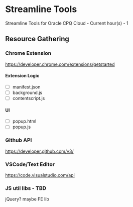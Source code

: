 # Streamline Tools
Streamline Tools for Oracle CPQ Cloud - Current hour(s) - 1


## Resource Gathering


### Chrome Extension

https://developer.chrome.com/extensions/getstarted

#### Extension Logic
- [ ] manifest.json
- [ ] background.js
- [ ] contentscript.js

#### UI

- [ ] popup.html
- [ ] popup.js

### Github API

https://developer.github.com/v3/

### VSCode/Text Editor

https://code.visualstudio.com/api

### JS util libs - TBD
jQuery?
maybe FE lib

